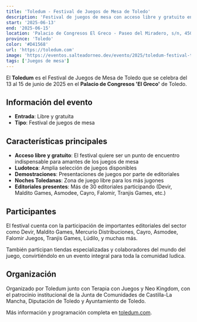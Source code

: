 ```yaml
---
title: 'Toledum - Festival de Juegos de Mesa de Toledo'
description: 'Festival de juegos de mesa con acceso libre y gratuito en el Palacio de Congresos El Greco de Toledo del 13 al 15 de junio.'
start: '2025-06-13'
end: '2025-06-15'
location: 'Palacio de Congresos El Greco - Paseo del Miradero, s/n, 45003 Toledo'
province: 'Toledo'
color: '#D41568'
url: 'https://toledum.com'
image: 'https://eventos.salteadorneo.dev/evento/2025/toledum-festival-toledo.jpg'
tags: ['Juegos de mesa']
---
```


El **Toledum** es el Festival de Juegos de Mesa de Toledo que se celebra del 13 al 15 de junio de 2025 en el **Palacio de Congresos 'El Greco'** de Toledo.

## Información del evento

- **Entrada**: Libre y gratuita
- **Tipo**: Festival de juegos de mesa

## Características principales

- **Acceso libre y gratuito**: El festival quiere ser un punto de encuentro indispensable para amantes de los juegos de mesa
- **Ludoteca**: Amplia selección de juegos disponibles
- **Demostraciones**: Presentaciones de juegos por parte de editoriales
- **Noches Toledanas**: Zona de juego libre para los más jugones
- **Editoriales presentes**: Más de 30 editoriales participando (Devir, Maldito Games, Asmodee, Cayro, Falomir, Tranjis Games, etc.)

## Participantes

El festival cuenta con la participación de importantes editoriales del sector como Devir, Maldito Games, Mercurio Distribuciones, Cayro, Asmodee, Falomir Juegos, Tranjis Games, Lúdilo, y muchas más.

También participan tiendas especializadas y colaboradores del mundo del juego, convirtiéndolo en un evento integral para toda la comunidad ludica.

## Organización

Organizado por Toledum junto con Terapia con Juegos y Neo Kingdom, con el patrocinio institucional de la Junta de Comunidades de Castilla-La Mancha, Diputación de Toledo y Ayuntamiento de Toledo.

Más información y programación completa en [toledum.com](https://toledum.com).
